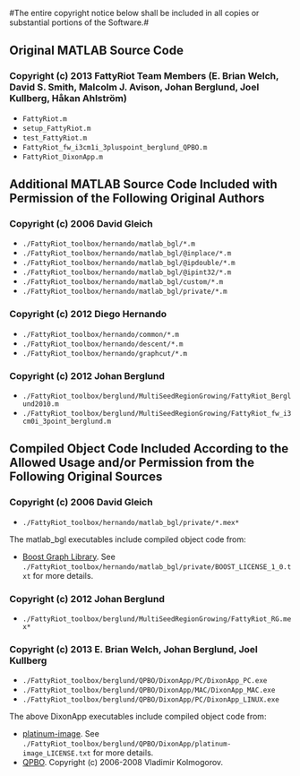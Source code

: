 #The entire copyright notice below shall be included in all copies or substantial portions of the Software.#


## Original MATLAB Source Code

### Copyright (c) 2013 FattyRiot Team Members (E. Brian Welch, David S. Smith, Malcolm J. Avison, Johan Berglund, Joel Kullberg, Håkan Ahlström)

* `FattyRiot.m`
* `setup_FattyRiot.m`
* `test_FattyRiot.m`
* `FattyRiot_fw_i3cm1i_3pluspoint_berglund_QPBO.m`
* `FattyRiot_DixonApp.m`

## Additional MATLAB Source Code Included with Permission of the Following Original Authors

### Copyright (c) 2006 David Gleich

* `./FattyRiot_toolbox/hernando/matlab_bgl/*.m`
* `./FattyRiot_toolbox/hernando/matlab_bgl/@inplace/*.m`
* `./FattyRiot_toolbox/hernando/matlab_bgl/@ipdouble/*.m`
* `./FattyRiot_toolbox/hernando/matlab_bgl/@ipint32/*.m`
* `./FattyRiot_toolbox/hernando/matlab_bgl/custom/*.m`
* `./FattyRiot_toolbox/hernando/matlab_bgl/private/*.m`

### Copyright (c) 2012 Diego Hernando

* `./FattyRiot_toolbox/hernando/common/*.m`
* `./FattyRiot_toolbox/hernando/descent/*.m`
* `./FattyRiot_toolbox/hernando/graphcut/*.m`

### Copyright (c) 2012 Johan Berglund

* `./FattyRiot_toolbox/berglund/MultiSeedRegionGrowing/FattyRiot_Berglund2010.m`
* `./FattyRiot_toolbox/berglund/MultiSeedRegionGrowing/FattyRiot_fw_i3cm0i_3point_berglund.m`

## Compiled Object Code Included According to the Allowed Usage and/or Permission from the Following Original Sources

### Copyright (c) 2006 David Gleich

* `./FattyRiot_toolbox/hernando/matlab_bgl/private/*.mex*`

The matlab_bgl executables include compiled object code from:

* [Boost Graph Library](http://http://www.boost.org/). See `./FattyRiot_toolbox/hernando/matlab_bgl/private/BOOST_LICENSE_1_0.txt` for more details.

### Copyright (c) 2012 Johan Berglund

* `./FattyRiot_toolbox/berglund/MultiSeedRegionGrowing/FattyRiot_RG.mex*`

### Copyright (c) 2013 E. Brian Welch, Johan Berglund, Joel Kullberg

* `./FattyRiot_toolbox/berglund/QPBO/DixonApp/PC/DixonApp_PC.exe`
* `./FattyRiot_toolbox/berglund/QPBO/DixonApp/MAC/DixonApp_MAC.exe`
* `./FattyRiot_toolbox/berglund/QPBO/DixonApp/PC/DixonApp_LINUX.exe`

The above DixonApp executables include compiled object code from:

* [platinum-image](https://code.google.com/p/platinum-image/). See `./FattyRiot_toolbox/berglund/QPBO/DixonApp/platinum-image_LICENSE.txt` for more details.
* [QPBO](http://pub.ist.ac.at/~vnk/software.html#QPBO). Copyright (c) 2006-2008 Vladimir Kolmogorov.





